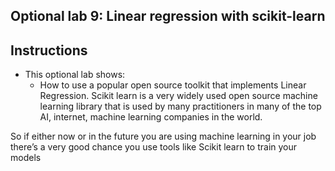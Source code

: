 ## Optional lab 9: Linear regression with scikit-learn

## Instructions

- This optional lab shows: 
    - How to use a popular open source toolkit that implements Linear Regression. Scikit learn is a very widely used open source machine learning library that is used by many practitioners in many of the top AI, internet, machine learning companies in the world.

So if either now or in the future you are using machine learning in your job there’s a very good chance you use tools like Scikit learn to train your models
